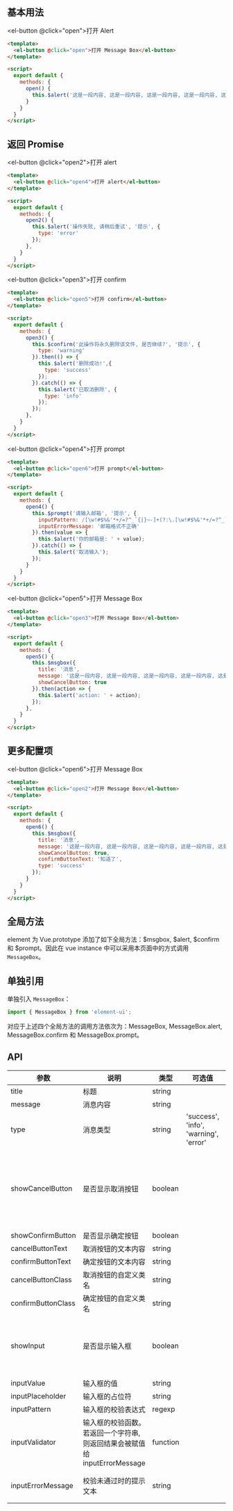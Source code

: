 <script>
  export default {
    methods: {
      open() {
        this.$alert('这是一段内容, 这是一段内容, 这是一段内容, 这是一段内容, 这是一段内容', '消息');
      },
      
      open2() {
        this.$alert('操作失败, 请稍后重试', '提示', {
          type: 'error'
        });
      },
      
      open3() {
        this.$confirm('此操作将永久删除该文件, 是否继续?', '提示', {
          type: 'warning'
        }).then(() => {
          this.$msgbox({
            message: '删除成功!',
            type: 'success'
          });
        }).catch(() => {
          this.$msgbox({
            message: '已取消删除',
            type: 'info'
          });          
        });
      },
      
      open4() {
        this.$prompt('请输入邮箱', '提示', {
          inputPattern: /[\w!#$%&'*+/=?^_`{|}~-]+(?:\.[\w!#$%&'*+/=?^_`{|}~-]+)*@(?:[\w](?:[\w-]*[\w])?\.)+[\w](?:[\w-]*[\w])?/,
          inputErrorMessage: '邮箱格式不正确'
        }).then(({ value, action }) => {
          console.log('action: ', action);
          this.$msgbox('', '你的邮箱是: ' + value);
        }).catch(() => {
          this.$msgbox('', '取消输入');       
        });
      },
      
           
      open5() {
        this.$msgbox({
          title: '消息',
          message: '这是一段内容, 这是一段内容, 这是一段内容, 这是一段内容, 这是一段内容, 这是一段内容, 这是一段内容',
          showCancelButton: true
        }).then(action => {
          this.$msgbox('', 'action: ' + action);
        });
      },
      
      open6() {
        this.$msgbox({
          title: '消息',
          message: '这是一段内容, 这是一段内容, 这是一段内容, 这是一段内容, 这是一段内容, 这是一段内容, 这是一段内容',
          showCancelButton: true,
          showClose: false,
          confirmButtonText: '知道了',
          type: 'success'
        });
      }
    }
  };
</script>

## 基本用法
<el-button @click="open">打开 Alert</el-button>

```html
<template>
  <el-button @click="open">打开 Message Box</el-button>
</template>

<script>
  export default {
    methods: {
      open() {
        this.$alert('这是一段内容, 这是一段内容, 这是一段内容, 这是一段内容, 这是一段内容', '消息');
      }
    }
  }
</script>
```

## 返回 Promise

<el-button @click="open2">打开 alert</el-button>

```html
<template>
  <el-button @click="open4">打开 alert</el-button>
</template>

<script>
  export default {
    methods: {
      open2() {
        this.$alert('操作失败, 请稍后重试', '提示', {
          type: 'error'
        });
      },
    }
  }
</script>
```

<el-button @click="open3">打开 confirm</el-button>

```html
<template>
  <el-button @click="open5">打开 confirm</el-button>
</template>

<script>
  export default {
    methods: {
      open3() {
        this.$confirm('此操作将永久删除该文件, 是否继续?', '提示', {
          type: 'warning'
        }).then(() => {
          this.$alert('删除成功!',{
            type: 'success'
          });
        }).catch(() => {
          this.$alert('已取消删除', {
            type: 'info'
          });          
        });
      },
    }
  }
</script>
```
<el-button @click="open4">打开 prompt</el-button>

```html
<template>
  <el-button @click="open6">打开 prompt</el-button>
</template>

<script>
  export default {
    methods: {
      open4() {
        this.$prompt('请输入邮箱', '提示', {
          inputPattern: /[\w!#$%&'*+/=?^_`{|}~-]+(?:\.[\w!#$%&'*+/=?^_`{|}~-]+)*@(?:[\w](?:[\w-]*[\w])?\.)+[\w](?:[\w-]*[\w])?/,
          inputErrorMessage: '邮箱格式不正确'
        }).then(value => {
          this.$alert('你的邮箱是: ' + value);
        }).catch(() => {
          this.$alert('取消输入');       
        });
      }
    }
  }
</script>
```

<el-button @click="open5">打开 Message Box</el-button>

```html
<template>
  <el-button @click="open3">打开 Message Box</el-button>
</template>

<script>
  export default {
    methods: {
      open5() {
        this.$msgbox({
          title: '消息',
          message: '这是一段内容, 这是一段内容, 这是一段内容, 这是一段内容, 这是一段内容, 这是一段内容, 这是一段内容',
          showCancelButton: true
        }).then(action => {
          this.$alert('action: ' + action);
        });
      },
    }
  }
</script>
```

## 更多配置项

<el-button @click="open6">打开 Message Box</el-button>

```html
<template>
  <el-button @click="open2">打开 Message Box</el-button>
</template>

<script>
  export default {
    methods: {
      open6() {
        this.$msgbox({
          title: '消息',
          message: '这是一段内容, 这是一段内容, 这是一段内容, 这是一段内容, 这是一段内容, 这是一段内容, 这是一段内容',
          showCancelButton: true,
          confirmButtonText: '知道了',
          type: 'success'
        });
      }
    }
  }
</script>
```

## 全局方法

element 为 Vue.prototype 添加了如下全局方法：$msgbox, $alert, $confirm 和 $prompt。因此在 vue instance 中可以采用本页面中的方式调用 `MessageBox`。

## 单独引用

单独引入 `MessageBox`：

```javascript
import { MessageBox } from 'element-ui';
```

对应于上述四个全局方法的调用方法依次为：MessageBox, MessageBox.alert, MessageBox.confirm 和 MessageBox.prompt。

## API

| 参数      | 说明          | 类型      | 可选值                           | 默认值  |
|---------- |-------------- |---------- |--------------------------------  |-------- |
| title | 标题 | string | | |
| message | 消息内容 | string | | |
| type | 消息类型 | string | 'success', 'info', 'warning', 'error' | |
| showCancelButton | 是否显示取消按钮 | boolean | | false（以 confirm 和 prompt 方式调用时为 true） |
| showConfirmButton | 是否显示确定按钮 | boolean | | true |
| cancelButtonText | 取消按钮的文本内容 | string | | '取消' |
| confirmButtonText | 确定按钮的文本内容 | string | | '确定' |
| cancelButtonClass | 取消按钮的自定义类名 | string | | |
| confirmButtonClass | 确定按钮的自定义类名 | string | | |
| showInput | 是否显示输入框 | boolean | | false（以 prompt 方式调用时为 true）|
| inputValue | 输入框的值 | string | | |
| inputPlaceholder | 输入框的占位符 | string | | |
| inputPattern | 输入框的校验表达式 | regexp | | |
| inputValidator | 输入框的校验函数。若返回一个字符串, 则返回结果会被赋值给 inputErrorMessage | function | | |
| inputErrorMessage | 校验未通过时的提示文本 | string | | '输入的数据不合法!' |
